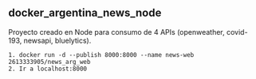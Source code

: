## docker_argentina_news_node

Proyecto creado en Node para consumo de 4 APIs (openweather, covid-193, newsapi, bluelytics).

```
1. docker run -d --publish 8000:8000 --name news-web 2613333905/news_arg_web
2. Ir a localhost:8000
```
